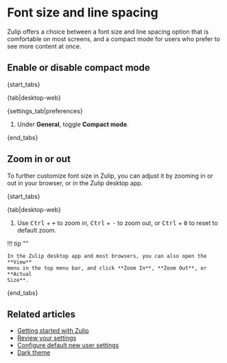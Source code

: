 # Font size and line spacing

Zulip offers a choice between a font size and line spacing option that is
comfortable on most screens, and a compact mode for users who prefer to see more
content at once.

## Enable or disable compact mode

{start_tabs}

{tab|desktop-web}

{settings_tab|preferences}

1. Under **General**, toggle **Compact mode**.

{end_tabs}

## Zoom in or out

To further customize font size in Zulip, you can adjust it by zooming in or out
in your browser, or in the Zulip desktop app.

{start_tabs}

{tab|desktop-web}

1. Use <kbd>Ctrl</kbd> + <kbd>+</kbd> to zoom in, <kbd>Ctrl</kbd> + <kbd>-</kbd>
    to zoom out, or <kbd>Ctrl</kbd> + <kbd>0</kbd> to reset to default zoom.

!!! tip ""

    In the Zulip desktop app and most browsers, you can also open the **View**
    menu in the top menu bar, and click **Zoom In**, **Zoom Out**, or **Actual
    Size**.

{end_tabs}

## Related articles

* [Getting started with Zulip](/help/getting-started-with-zulip)
* [Review your settings](/help/review-your-settings)
* [Configure default new user settings](/help/configure-default-new-user-settings)
* [Dark theme](/help/dark-theme)
